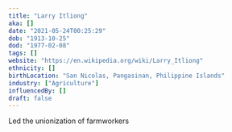 ```yaml
---
title: "Larry Itliong"
aka: []
date: "2021-05-24T00:25:29"
dob: "1913-10-25"
dod: "1977-02-08"
tags: []
website: "https://en.wikipedia.org/wiki/Larry_Itliong"
ethnicity: []
birthLocation: "San Nicolas, Pangasinan, Philippine Islands"
industry: ["Agriculture"]
influencedBy: []
draft: false
---
```


Led the unionization of farmworkers 
